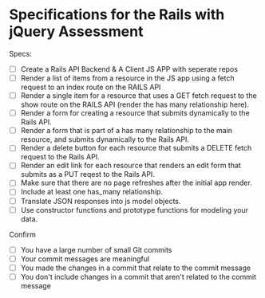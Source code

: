 # Specifications for the Rails with jQuery Assessment

Specs:
- [ ] Create a Rails API Backend & A Client JS APP with seperate repos
- [ ] Render a list of items from a resource in the JS app using a fetch request to an index route on the RAILS API
- [ ] Render a single item for a resource that uses a GET fetch request to the show route on the RAILS API (render the has many relationship here).
- [ ] Render a form for creating a resource that submits dynamically to the Rails API.
- [ ] Render a form that is part of a has many relationship to the main resource, and submits dynamically to the Rails API.
- [ ] Render a delete button for each resource that submits a DELETE fetch request to the Rails API.
- [ ] Render an edit link for each resource that renders an edit form that submits as a PUT reqest to the Rails API.
- [ ] Make sure that there are no page refreshes after the initial app render.
- [ ] Include at least one has_many relationship.
- [ ] Translate JSON responses into js model objects.
- [ ] Use constructor functions and prototype functions for modeling your data.

Confirm
- [ ] You have a large number of small Git commits
- [ ] Your commit messages are meaningful
- [ ] You made the changes in a commit that relate to the commit message
- [ ] You don't include changes in a commit that aren't related to the commit message
